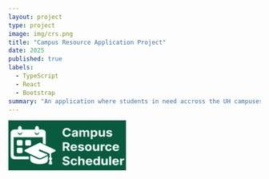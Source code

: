 ```yaml
---
layout: project
type: project
image: img/crs.png
title: "Campus Resource Application Project"
date: 2025
published: true
labels:
  - TypeScript
  - React
  - Bootstrap
summary: "An application where students in need accross the UH campuses can borrow resources for use."
---
```


<img width="235px" src="../img/crs.png" class="img-thumbnail" >
